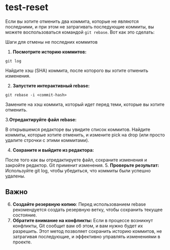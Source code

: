 # test-reset

Если вы хотите отменить два коммита, которые не являются последними, и при этом не затрагивать последующие коммиты, вы можете воспользоваться командой `git rebase`.
Вот как это сделать:

Шаги для отмены не последних коммитов

1. **Посмотрите историю коммитов:**

```
git log
```

Найдите хэш (SHA) коммита, после которого вы хотите отменить изменения.

2. **Запустите интерактивный rebase:**

```
git rebase -i <commit-hash>
```

Замените <commit-hash> на хэш коммита, который идет перед теми, которые вы хотите отменить.

3.**Отредактируйте файл rebase:**

В открывшемся редакторе вы увидите список коммитов. Найдите коммиты, которые хотите отменить, и измените pick на drop (или просто удалите строчки с этими коммитами).

4. **Сохраните и выйдите из редактора:**

После того как вы отредактируете файл, сохраните изменения и закройте редактор. Git применит изменения.
5. **Проверьте результат:**
Используйте git log, чтобы убедиться, что коммиты были успешно удалены.

## Важно

6. **Создайте резервную копию**: Перед использованием rebase рекомендуется создать резервную ветку, чтобы сохранить текущее состояние.
7. **Обратите внимание на конфликты:** Если в процессе возникнут конфликты, Git сообщит вам об этом, и вам нужно будет их разрешить.
   Этот метод позволяет сохранить историю коммитов, не затрагивая последующие, и эффективно управлять изменениями в проекте.
